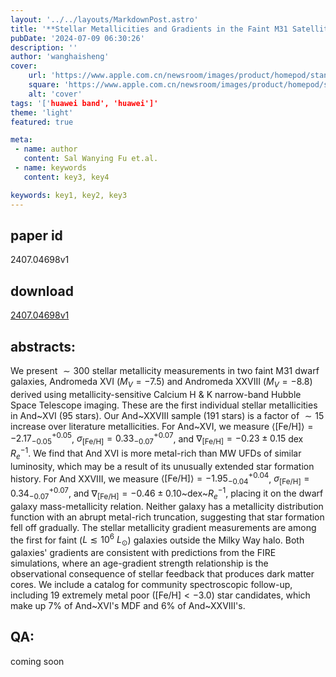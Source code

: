 ```yaml
---
layout: '../../layouts/MarkdownPost.astro'
title: '**Stellar Metallicities and Gradients in the Faint M31 Satellites Andromeda XVI and Andromeda XXVIII**'
pubDate: '2024-07-09 06:30:26'
description: ''
author: 'wanghaisheng'
cover:
    url: 'https://www.apple.com.cn/newsroom/images/product/homepod/standard/Apple-HomePod-hero-230118_big.jpg.large_2x.jpg'
    square: 'https://www.apple.com.cn/newsroom/images/product/homepod/standard/Apple-HomePod-hero-230118_big.jpg.large_2x.jpg'
    alt: 'cover'
tags: '['huawei band', 'huawei']' 
theme: 'light'
featured: true

meta:
 - name: author
   content: Sal Wanying Fu et.al.
 - name: keywords
   content: key3, key4

keywords: key1, key2, key3
---
```


## paper id
2407.04698v1
## download
[2407.04698v1](http://arxiv.org/abs/2407.04698v1)
## abstracts:
We present $\sim300$ stellar metallicity measurements in two faint M31 dwarf galaxies, Andromeda XVI ($M_V = -7.5$) and Andromeda XXVIII ($M_V = -8.8$) derived using metallicity-sensitive Calcium H & K narrow-band Hubble Space Telescope imaging. These are the first individual stellar metallicities in And~XVI (95 stars). Our And~XXVIII sample (191 stars) is a factor of $\sim15$ increase over literature metallicities. For And~XVI, we measure $\langle \mbox{[Fe/H]}\rangle = -2.17^{+0.05}_{-0.05}$, $\sigma_{\mbox{[Fe/H]}}=0.33^{+0.07}_{-0.07}$, and $\nabla_{\mbox{[Fe/H]}} = -0.23\pm0.15$ dex $R_e^{-1}$. We find that And XVI is more metal-rich than MW UFDs of similar luminosity, which may be a result of its unusually extended star formation history. For And XXVIII, we measure $\langle \mbox{[Fe/H]}\rangle = -1.95^{+0.04}_{-0.04}$, $\sigma_{\mbox{[Fe/H]}}=0.34^{+0.07}_{-0.07}$, and $\nabla_{\mbox{[Fe/H]}} = -0.46 \pm 0.10$~dex~$R_e^{-1}$, placing it on the dwarf galaxy mass-metallicity relation. Neither galaxy has a metallicity distribution function with an abrupt metal-rich truncation, suggesting that star formation fell off gradually. The stellar metallicity gradient measurements are among the first for faint ($L \lesssim 10^6~L_{\odot}$) galaxies outside the Milky Way halo. Both galaxies' gradients are consistent with predictions from the FIRE simulations, where an age-gradient strength relationship is the observational consequence of stellar feedback that produces dark matter cores. We include a catalog for community spectroscopic follow-up, including 19 extremely metal poor ($\mbox{[Fe/H]} < -3.0$) star candidates, which make up 7% of And~XVI's MDF and 6% of And~XXVIII's.
## QA:
coming soon
